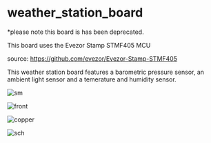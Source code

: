 # weather_station_board
*please note this board is has been deprecated.

This board uses the Evezor Stamp STMF405 MCU

source: https://github.com/evezor/Evezor-Stamp-STMF405

This weather station board features a barometric pressure sensor, an ambient light sensor and a temerature and humidity sensor. 

![sm]()

![front]()

![copper]()

![sch]()

